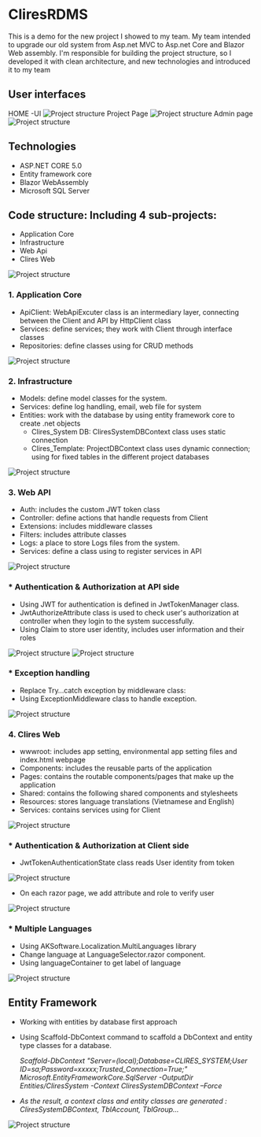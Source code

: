 # CliresRDMS
This is a demo for the new project I showed to my team. My team intended to upgrade our old system from Asp.net MVC to Asp.net Core and Blazor Web assembly. I'm responsible for building the project structure, so I developed it with clean architecture, and new technologies and introduced it to my team
## User interfaces
HOME -UI
![Project structure](/Images/clires-web-ui.png "Project structure")
Project Page
![Project structure](/Images/project-page.png "Project structure")
Admin page
![Project structure](/Images/admin-page.png "Project structure")
## Technologies
- ASP.NET CORE 5.0
- Entity framework core
- Blazor WebAssembly
- Microsoft SQL Server 
## Code structure: Including 4 sub-projects:
- Application Core
- Infrastructure
- Web Api
- Clires Web

![Project structure](/Images/project-structure-main.png "Project structure")
### 1. Application Core
- ApiClient: WebApiExcuter class is an intermediary layer, connecting between the Client and API by HttpClient class
- Services: define services; they work with Client through interface classes 
- Repositories: define classes using for CRUD methods
  
![Project structure](/Images/application-core.png "Project structure")
### 2. Infrastructure
- Models: define model classes for the system.
- Services: define log handling, email, web file for system
- Entities: work with the database by using entity framework core to create .net objects
  - Clires_System DB: CliresSystemDBContext class uses static connection
  - Clires_Template: ProjectDBContext class uses dynamic connection; using for fixed tables in the different project databases

![Project structure](/Images/infrastructure.png "Project structure")
### 3. Web API
- Auth: includes the custom JWT token class
- Controller: define actions that handle requests from Client
- Extensions: includes middleware classes
- Filters: includes attribute classes
- Logs: a place to store Logs files from the system.
- Services: define a class using to register services in API

![Project structure](/Images/web-api.png "Project structure")

### * Authentication & Authorization at API side
- Using JWT for authentication is defined in JwtTokenManager class.
- JwtAuthorizeAttribute class is used to check user's authorization at controller when they login to the system successfully.
- Using Claim to store user identity, includes user information and their roles

![Project structure](/Images/authen-folders.png "Project structure")
![Project structure](/Images/authentication.png "Project structure")

### * Exception handling
- Replace Try…catch exception by middleware class:
- Using ExceptionMiddleware class to handle exception. 

![Project structure](/Images/exception-handling.png "Project structure")
### 4. Clires Web
- wwwroot: includes app setting, environmental app setting files and index.html webpage
- Components: includes the reusable parts of the application
- Pages: contains the routable components/pages that make up the application
- Shared: contains the following shared components and stylesheets
- Resources: stores language translations (Vietnamese and English)
- Services: contains services using for Client

![Project structure](/Images/clires-web.png "Project structure")
### * Authentication & Authorization at Client side
- JwtTokenAuthenticationState class reads User identity from token 
  
![Project structure](/Images/authen-client-side.png "Project structure")
- On each razor page, we add attribute and role to verify user 
  
![Project structure](/Images/role-client-side.png "Project structure")
### * Multiple Languages
- Using AKSoftware.Localization.MultiLanguages library
- Change language at LanguageSelector.razor component.
- Using languageContainer to get label of language

![Project structure](/Images/multiple-languages.png "Project structure")
## Entity Framework
- Working with entities by database first approach
- Using Scaffold-DbContext command to scaffold a DbContext and entity type classes for a database.
  
    <i>Scaffold-DbContext "Server=(local);Database=CLIRES_SYSTEM;User ID=sa;Password=xxxxx;Trusted_Connection=True;" Microsoft.EntityFrameworkCore.SqlServer -OutputDir Entities/CliresSystem -Context CliresSystemDBContext –Force
- As the result, a context class and entity classes are generated : CliresSystemDBContext, TblAccount, TblGroup…</i>

![Project structure](/Images/ef-db.png "Project structure")



